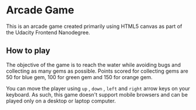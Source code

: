 # Arcade Game
This is an arcade game created primarily using HTML5 canvas as part of the Udacity Frontend Nanodegree.


## How to play
The objective of the game is to reach the water while avoiding bugs and collecting as many gems as possible.
Points scored for collecting gems are 50 for blue gem, 100 for green gem and 150 for orange gem.

You can move the player using `up` , `down` , `left` and `right` arrow keys on your keyboard. As such, this game 
doesn't support mobile browsers and can be played only on a desktop or laptop computer.




